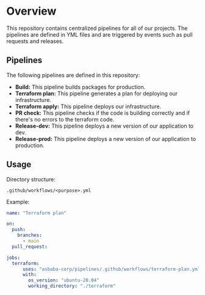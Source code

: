 # Overview

This repository contains centralized pipelines for all of our projects. The pipelines are defined in YML files and are triggered by events such as pull requests and releases.

## Pipelines

The following pipelines are defined in this repository:

* **Build:** This pipeline builds packages for production.
* **Terraform plan:** This pipeline generates a plan for deploying our infrastructure.
* **Terraform apply:** This pipeline deploys our infrastructure.
* **PR check:** This pipeline checks if the code is building correctly and if there's no errors to the terraform code.
* **Release-dev:** This pipeline deploys a new version of our application to dev.
* **Release-prod:** This pipeline deploys a new version of our application to production.

## Usage
Directory structure:

`.github/workflows/<purpose>.yml`

Example:

```yaml
name: "Terraform plan"

on:
  push:
    branches:
      - main
  pull_request:

jobs:
  terraform:
      uses: "asbaba-corp/pipelines/.github/workflows/terraform-plan.yml@main"
      with:
        os_version: "ubuntu-20.04"
        working_directory: "./terraform"
```
